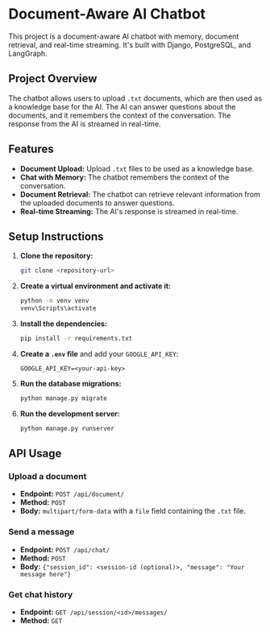 # Document-Aware AI Chatbot

This project is a document-aware AI chatbot with memory, document retrieval, and real-time streaming. It's built with Django, PostgreSQL, and LangGraph.

## Project Overview

The chatbot allows users to upload `.txt` documents, which are then used as a knowledge base for the AI. The AI can answer questions about the documents, and it remembers the context of the conversation. The response from the AI is streamed in real-time.

## Features

-   **Document Upload:** Upload `.txt` files to be used as a knowledge base.
-   **Chat with Memory:** The chatbot remembers the context of the conversation.
-   **Document Retrieval:** The chatbot can retrieve relevant information from the uploaded documents to answer questions.
-   **Real-time Streaming:** The AI's response is streamed in real-time.

## Setup Instructions

1.  **Clone the repository:**
    ```bash
    git clone <repository-url>
    ```
2.  **Create a virtual environment and activate it:**
    ```bash
    python -m venv venv
    venv\Scripts\activate
    ```
3.  **Install the dependencies:**
    ```bash
    pip install -r requirements.txt
    ```
4.  **Create a `.env` file** and add your `GOOGLE_API_KEY`:
    ```
    GOOGLE_API_KEY=<your-api-key>
    ```
5.  **Run the database migrations:**
    ```bash
    python manage.py migrate
    ```
6.  **Run the development server:**
    ```bash
    python manage.py runserver
    ```

## API Usage

### Upload a document

-   **Endpoint:** `POST /api/document/`
-   **Method:** `POST`
-   **Body:** `multipart/form-data` with a `file` field containing the `.txt` file.

### Send a message

-   **Endpoint:** `POST /api/chat/`
-   **Method:** `POST`
-   **Body:** `{"session_id": <session-id (optional)>, "message": "Your message here"}`

### Get chat history

-   **Endpoint:** `GET /api/session/<id>/messages/`
-   **Method:** `GET`